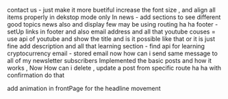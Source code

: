 contact us - just make it more buetiful increase the font size , and align all items properly in dekstop mode only
In news - add sections to see different good topics news also and display few may be using routing ha ha
footer - setUp links in footer and also email address and all that 
youtube couses = use api of youtube and show the title and is it possible like that or it is just fine add description and all that 
learning section - find api for learning cryptocurrency
email - stored email now how can i send same message to all of my newsletter subscribers
Implemented the basic posts and how it works , Now How can i delete , update a post from specific route ha ha with confirmation do that 

add animation in frontPage for the headline movement 